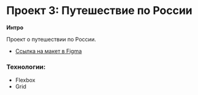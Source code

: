 # Проект 3: Путешествие по России

**Интро**

Проект о путешествии по России.

- [Ссылка на макет в Figma](https://wallblizzard.github.io/russian-travel/.)

### Технологии:

- Flexbox
- Grid
